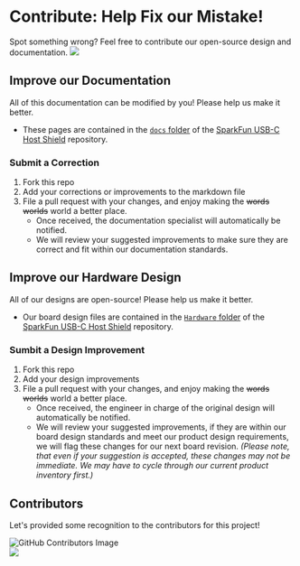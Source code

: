 # Contribute: Help Fix our Mistake!
Spot something wrong? Feel free to contribute our open-source design and documentation. <a href="https://github.com/sparkfun/SparkFun_USB-C_Host_Shield/pulls" alt="Pull Requests"><img src="https://img.shields.io/github/issues-pr/sparkfun/SparkFun_USB-C_Host_Shield.svg" /></a>

## Improve our Documentation
All of this documentation can be modified by you! Please help us make it better.

* These pages are contained in the [`docs` folder](https://github.com/sparkfun/SparkFun_USB-C_Host_Shield/tree/main/docs) of the [SparkFun USB-C Host Shield](https://github.com/sparkfun/SparkFun_USB-C_Host_Shield) repository.

### Submit a Correction
1. Fork this repo
2. Add your corrections or improvements to the markdown file
3. File a pull request with your changes, and enjoy making the ~~words~~ ~~worlds~~ world a better place.
	* Once received, the documentation specialist will automatically be notified.
	* We will review your suggested improvements to make sure they are correct and fit within our documentation standards.

## Improve our Hardware Design
All of our designs are open-source! Please help us make it better.

* Our board design files are contained in the [`Hardware` folder](https://github.com/sparkfun/SparkFun_USB-C_Host_Shield/tree/main/Hardware) of the [SparkFun USB-C Host Shield](https://github.com/sparkfun/SparkFun_USB-C_Host_Shield) repository. 

### Sumbit a Design Improvement
1. Fork this repo
2. Add your design improvements
3. File a pull request with your changes, and enjoy making the ~~words~~ ~~worlds~~ world a better place.
	* Once received, the engineer in charge of the original design will automatically be notified.
	* We will review your suggested improvements, if they are within our board design standards and meet our product design requirements, we will flag these changes for our next board revision. *(Please note, that even if your suggestion is accepted, these changes may not be immediate. We may have to cycle through our current product inventory first.)*

## Contributors
Let's provided some recognition to the contributors for this project!

![GitHub Contributors Image](https://contrib.rocks/image?repo=sparkfun/SparkFun_USB-C_Host_Shield)
<br>
<a href="https://github.com/sparkfun/SparkFun_USB-C_Host_Shield/pulls" alt="Pull Requests"><img src="https://img.shields.io/github/contributors/sparkfun/SparkFun_USB-C_Host_Shield.svg" /></a>